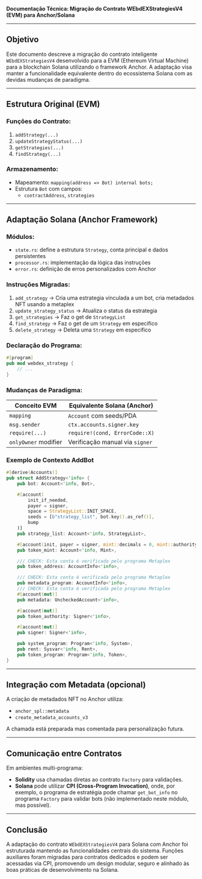 **Documentação Técnica: Migração do Contrato WEbdEXStrategiesV4 (EVM) para Anchor/Solana**

---

## Objetivo
Este documento descreve a migração do contrato inteligente `WEbdEXStrategiesV4` desenvolvido para a EVM (Ethereum Virtual Machine) para a blockchain Solana utilizando o framework Anchor. A adaptação visa manter a funcionalidade equivalente dentro do ecossistema Solana com as devidas mudanças de paradigma.

---

## Estrutura Original (EVM)

### Funções do Contrato:
1. `addStrategy(...)`
2. `updateStrategyStatus(...)`
3. `getStrategies(...)`
4. `findStrategy(...)`

### Armazenamento:
- Mapeamento: `mapping(address => Bot) internal bots;`
- Estrutura `Bot` com campos:
  - `contractAddress`, `strategies`

---

## Adaptação Solana (Anchor Framework)

### Módulos:
- `state.rs`: define a estrutura `Strategy`, conta principal e dados persistentes
- `processor.rs`: implementação da lógica das instruções
- `error.rs`: definição de erros personalizados com Anchor

### Instruções Migradas:
1. `add_strategy`  → Cria uma estrategia vinculada a um bot, cria metadados NFT usando a metaplex 
2. `update_strategy_status` → Atualiza o status da estrategia
3. `get_strategies` → Faz o get de `StrategyList`
4. `find_strategy` → Faz o get de um `Strategy` em especifico
5. `delete_strategy` → Deleta uma `Strategy` em especifico

### Declaração do Programa:
```rust
#[program]
pub mod webdex_strategy {
    // ...
}
```

### Mudanças de Paradigma:
| Conceito EVM         | Equivalente Solana (Anchor)     |
|----------------------|---------------------------------|
| `mapping`            | `Account` com seeds/PDA         |
| `msg.sender`         | `ctx.accounts.signer.key`       |
| `require(...)`       | `require!(cond, ErrorCode::X)`  |
| `onlyOwner` modifier | Verificação manual via `signer` |

### Exemplo de Contexto AddBot
```rust
#[derive(Accounts)]
pub struct AddStrategy<'info> {
    pub bot: Account<'info, Bot>,

    #[account(
        init_if_needed,
        payer = signer,
        space = StrategyList::INIT_SPACE,
        seeds = [b"strategy_list", bot.key().as_ref()],
        bump
    )]
    pub strategy_list: Account<'info, StrategyList>,

    #[account(init, payer = signer, mint::decimals = 0, mint::authority = token_authority)]
    pub token_mint: Account<'info, Mint>,

    /// CHECK: Esta conta é verificada pelo programa Metaplex
    pub token_address: AccountInfo<'info>,

    /// CHECK: Esta conta é verificada pelo programa Metaplex
    pub metadata_program: AccountInfo<'info>,
    /// CHECK: Esta conta é verificada pelo programa Metaplex
    #[account(mut)]
    pub metadata: UncheckedAccount<'info>,

    #[account(mut)]
    pub token_authority: Signer<'info>,

    #[account(mut)]
    pub signer: Signer<'info>,

    pub system_program: Program<'info, System>,
    pub rent: Sysvar<'info, Rent>,
    pub token_program: Program<'info, Token>,
}
```

---

## Integração com Metadata (opcional)
A criação de metadados NFT no Anchor utiliza:
- `anchor_spl::metadata`
- `create_metadata_accounts_v3`

A chamada está preparada mas comentada para personalização futura.

---

## Comunicação entre Contratos
Em ambientes multi-programa:
- **Solidity** usa chamadas diretas ao contrato `Factory` para validações.
- **Solana** pode utilizar **CPI (Cross-Program Invocation)**, onde, por exemplo, o programa de estratégia pode chamar `get_bot_info` no programa `Factory` para validar bots (não implementado neste módulo, mas possível).

---

## Conclusão
A adaptação do contrato `WEbdEXStrategiesV4` para Solana com Anchor foi estruturada mantendo as funcionalidades centrais do sistema. Funções auxiliares foram migradas para contratos dedicados e podem ser acessadas via CPI, promovendo um design modular, seguro e alinhado às boas práticas de desenvolvimento na Solana.
